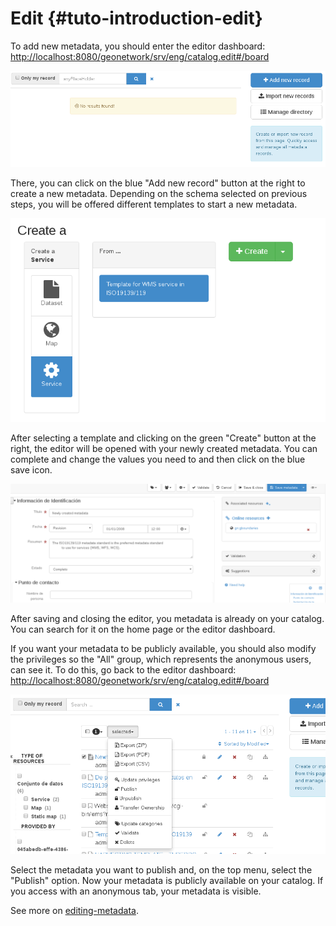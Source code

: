 # Edit {#tuto-introduction-edit}

To add new metadata, you should enter the editor dashboard: <http://localhost:8080/geonetwork/srv/eng/catalog.edit#/board>

![image](img/editorDashboard.png)

There, you can click on the blue "Add new record" button at the right to create a new metadata. Depending on the schema selected on previous steps, you will be offered different templates to start a new metadata.

![image](img/addNewRecord.png)

After selecting a template and clicking on the green "Create" button at the right, the editor will be opened with your newly created metadata. You can complete and change the values you need to and then click on the blue save icon.

![image](img/editor.png)

After saving and closing the editor, you metadata is already on your catalog. You can search for it on the home page or the editor dashboard.

If you want your metadata to be publicly available, you should also modify the privileges so the "All" group, which represents the anonymous users, can see it. To do this, go back to the editor dashboard: <http://localhost:8080/geonetwork/srv/eng/catalog.edit#/board>

![image](img/editorDashboard2.png)

Select the metadata you want to publish and, on the top menu, select the "Publish" option. Now your metadata is publicly available on your catalog. If you access with an anonymous tab, your metadata is visible.

See more on [editing-metadata](editing-metadata.md).
